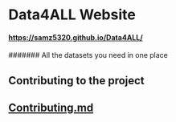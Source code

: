 # Data4ALL Website
#### https://samz5320.github.io/Data4ALL/

####### All the datasets you need in one place

## Contributing to the project
   ## [Contributing.md](https://github.com/samz5320/Data4ALL/blob/main/CONTRIBUTING.md)
